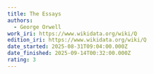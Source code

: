 ```yaml
---
title: The Essays
authors:
  - George Orwell
work_iri: https://www.wikidata.org/wiki/Q
edition_iri: https://www.wikidata.org/wiki/Q
date_started: 2025-08-31T09:04:00.000Z
date_finished: 2025-09-14T00:32:00.000Z
rating: 3
---
```

